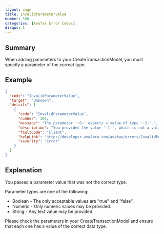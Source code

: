 ```yaml
---
layout: page
title: InvalidParameterValue
number: 306
categories: [AvaTax Error Codes]
disqus: 1
---
```


## Summary

When adding parameters to your CreateTransactionModel, you must specify a parameter of the correct type.

## Example

```json
{
  "code": "InvalidParameterValue",
  "target": "Unknown",
  "details": [
    {
      "code": "InvalidParameterValue",
      "number": 306,
      "message": "The parameter '-0-' expects a value of type '-2-'.",
      "description": "You provided the value '-1-', which is not a valid '-2-'.",
      "faultCode": "Client",
      "helpLink": "http://developer.avalara.com/avatax/errors/InvalidParameterValue",
      "severity": "Error"
    }
  ]
}
```

## Explanation

You passed a parameter value that was not the correct type.

Parameter types are one of the following:

<ul class="normal">
<li>Boolean - The only acceptable values are "true" and "false".</li>
<li>Numeric - Only numeric values may be provided.</li>
<li>String - Any text value may be provided.</li>
</ul>

Please check the parameters in your CreateTransactionModel and ensure that each one has a value of the correct data type.
